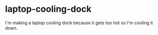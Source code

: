 # laptop-cooling-dock
I'm making a laptop cooling dock because it gets too hot so I'm cooling it down.
